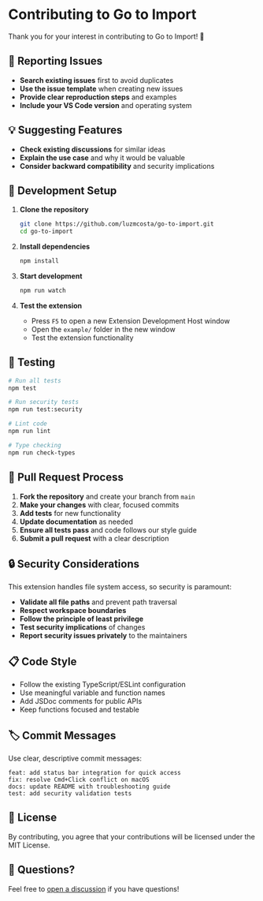 # Contributing to Go to Import

Thank you for your interest in contributing to Go to Import! 🎉

## 🐛 Reporting Issues

- **Search existing issues** first to avoid duplicates
- **Use the issue template** when creating new issues
- **Provide clear reproduction steps** and examples
- **Include your VS Code version** and operating system

## 💡 Suggesting Features

- **Check existing discussions** for similar ideas
- **Explain the use case** and why it would be valuable
- **Consider backward compatibility** and security implications

## 🔧 Development Setup

1. **Clone the repository**
   ```bash
   git clone https://github.com/luzmcosta/go-to-import.git
   cd go-to-import
   ```

2. **Install dependencies**
   ```bash
   npm install
   ```

3. **Start development**
   ```bash
   npm run watch
   ```

4. **Test the extension**
   - Press `F5` to open a new Extension Development Host window
   - Open the `example/` folder in the new window
   - Test the extension functionality

## 🧪 Testing

```bash
# Run all tests
npm test

# Run security tests
npm run test:security

# Lint code
npm run lint

# Type checking
npm run check-types
```

## 📝 Pull Request Process

1. **Fork the repository** and create your branch from `main`
2. **Make your changes** with clear, focused commits
3. **Add tests** for new functionality
4. **Update documentation** as needed
5. **Ensure all tests pass** and code follows our style guide
6. **Submit a pull request** with a clear description

## 🔒 Security Considerations

This extension handles file system access, so security is paramount:

- **Validate all file paths** and prevent path traversal
- **Respect workspace boundaries**
- **Follow the principle of least privilege**
- **Test security implications** of changes
- **Report security issues privately** to the maintainers

## 📋 Code Style

- Follow the existing TypeScript/ESLint configuration
- Use meaningful variable and function names
- Add JSDoc comments for public APIs
- Keep functions focused and testable

## 🏷️ Commit Messages

Use clear, descriptive commit messages:

```
feat: add status bar integration for quick access
fix: resolve Cmd+Click conflict on macOS
docs: update README with troubleshooting guide
test: add security validation tests
```

## 📄 License

By contributing, you agree that your contributions will be licensed under the MIT License.

## 🤔 Questions?

Feel free to [open a discussion](https://github.com/luzmcosta/go-to-import/discussions) if you have questions!

